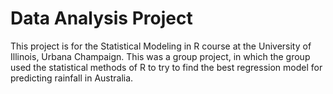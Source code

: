 # Data Analysis Project
This project is for the Statistical Modeling in R course at the University of Illinois, Urbana Champaign. This was a group project, in which the group used the statistical methods of R to try to find the best regression model for predicting rainfall in Australia.
